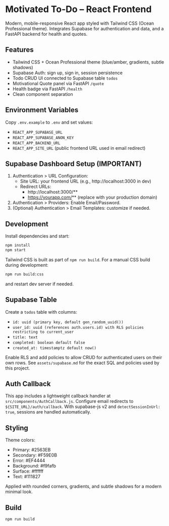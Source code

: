 # Motivated To-Do – React Frontend

Modern, mobile-responsive React app styled with Tailwind CSS (Ocean Professional theme). Integrates Supabase for authentication and data, and a FastAPI backend for health and quotes.

## Features
- Tailwind CSS + Ocean Professional theme (blue/amber, gradients, subtle shadows)
- Supabase Auth: sign up, sign in, session persistence
- Todo CRUD UI connected to Supabase table `todos`
- Motivational Quote panel via FastAPI `/quote`
- Health badge via FastAPI `/health`
- Clean component separation

## Environment Variables
Copy `.env.example` to `.env` and set values:
- `REACT_APP_SUPABASE_URL`
- `REACT_APP_SUPABASE_ANON_KEY`
- `REACT_APP_BACKEND_URL`
- `REACT_APP_SITE_URL` (public frontend URL used in email redirect)

## Supabase Dashboard Setup (IMPORTANT)
1. Authentication > URL Configuration:
   - Site URL: your frontend URL (e.g., http://localhost:3000 in dev)
   - Redirect URLs:
     - http://localhost:3000/**
     - https://yourapp.com/** (replace with your production domain)
2. Authentication > Providers: Enable Email/Password.
3. (Optional) Authentication > Email Templates: customize if needed.

## Development
Install dependencies and start:

```bash
npm install
npm start
```

Tailwind CSS is built as part of `npm run build`. For a manual CSS build during development:
```bash
npm run build:css
```
and restart dev server if needed.

## Supabase Table
Create a `todos` table with columns:
- `id: uuid (primary key, default gen_random_uuid())`
- `user_id: uuid (references auth.users.id) with RLS policies restricting to current_user`
- `title: text`
- `completed: boolean default false`
- `created_at: timestamptz default now()`

Enable RLS and add policies to allow CRUD for authenticated users on their own rows.
See `assets/supabase.md` for the exact SQL and policies used by this project.

## Auth Callback
This app includes a lightweight callback handler at `src/components/AuthCallback.js`. Configure email redirects to `${SITE_URL}/auth/callback`. With supabase-js v2 and `detectSessionInUrl: true`, sessions are handled automatically.

## Styling
Theme colors:
- Primary: #2563EB
- Secondary: #F59E0B
- Error: #EF4444
- Background: #f9fafb
- Surface: #ffffff
- Text: #111827

Applied with rounded corners, gradients, and subtle shadows for a modern minimal look.

## Build
```bash
npm run build
```
